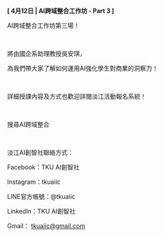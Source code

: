 **[ 4月12日 | AI跨域整合工作坊 - Part 3 ]**

AI跨域整合工作坊第三場！

&nbsp;

將由國企系助理教授吳安琪，

為我們帶大家了解如何運用AI強化學生對商業的洞察力！

&nbsp;

詳細授課內容及方式也歡迎詳閱淡江活動報名系統！

&nbsp;

搜尋AI跨域整合

&nbsp;

淡江AI創智社聯絡方式：

Facebook：TKU AI創智社

Instagram：tkuaiic

LINE官方帳號：@tkuaiic

LinkedIn：TKU AI創智社

Gmail： tkuaiic@gmail.com
